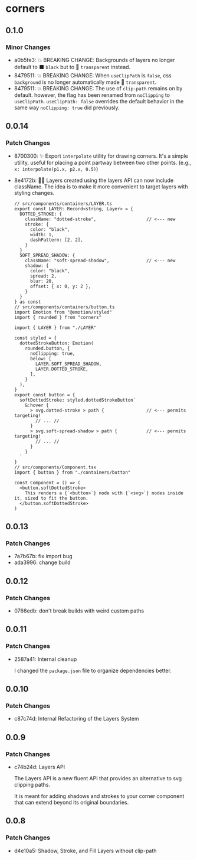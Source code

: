# corners

## 0.1.0

### Minor Changes

- a0b5fe3: 💥 BREAKING CHANGE: Backgrounds of layers no longer default to ⬛ `black` but to 🏁 `transparent` instead.
- 8479511: 💥 BREAKING CHANGE: When `useClipPath` is `false`, css `background` is no longer automatically made 🏁 `transparent`.
- 8479511: 💥 BREAKING CHANGE: The use of `clip-path` remains on by default. however, the flag has been renamed from `noClipping` to `useClipPath`. `useClipPath: false` overrides the default behavior in the same way `noClipping: true` did previously.

## 0.0.14

### Patch Changes

- 8700300: ✨ Export `interpolate` utility for drawing corners. It's a simple utility, useful for placing a point partway between two other points. (e.g., `x: interpolate(p1.x, p2.x, 0.5)`)
- 8e4172b: 💄✨ Layers created using the layers API can now include className. The idea is to make it more convenient to target layers with styling changes.

  ```tsx
  // src/components/containers/LAYER.ts
  export const LAYER: Record<string, Layer> = {
    DOTTED_STROKE: {
      className: "dotted-stroke",                   // <--- new
      stroke: {
        color: "black",
        width: 1,
        dashPattern: [2, 2],
      }
    }
    SOFT_SPREAD_SHADOW: {
      className: "soft-spread-shadow",              // <--- new
      shadow: {
        color: "black",
        spread: 2,
        blur: 20,
        offset: { x: 0, y: 2 },
      }
    }
  } as const
  // src/components/containers/button.ts
  import Emotion from "@emotion/styled"
  import { rounded } from "corners"

  import { LAYER } from "./LAYER"

  const styled = {
    dottedStrokeButton: Emotion(
      rounded.button, {
        noClipping: true,
        below: [
          LAYER.SOFT_SPREAD_SHADOW,
          LAYER.DOTTED_STROKE,
        ],
      }
    ),
  }
  export const button = {
    softDottedStroke: styled.dottedStrokeButton`
      &:hover {
        > svg.dotted-stroke > path {                // <--- permits targeting!
          // ... //
        }
        > svg.soft-spread-shadow > path {           // <--- permits targeting!
          // ... //
        }
      }
    `
  }
  // src/components/Component.tsx
  import { button } from "./containers/button"

  const Component = () => (
    <button.softDottedStroke>
      This renders a {`<button>`} node with {`<svg>`} nodes inside it, sized to fit the button.
    </button.softDottedStroke>
  )
  ```

## 0.0.13

### Patch Changes

- 7a7b67b: fix import bug
- ada3996: change build

## 0.0.12

### Patch Changes

- 0766edb: don't break builds with weird custom paths

## 0.0.11

### Patch Changes

- 2587a41: Internal cleanup

  I changed the `package.json` file to organize dependencies better.

## 0.0.10

### Patch Changes

- c87c74d: Internal Refactoring of the Layers System

## 0.0.9

### Patch Changes

- c74b24d: Layers API

  The Layers API is a new fluent API that provides an alternative to svg clipping paths.

  It is meant for adding shadows and strokes to your corner component that can extend beyond its original boundaries.

## 0.0.8

### Patch Changes

- d4e10a5: Shadow, Stroke, and Fill Layers without clip-path
